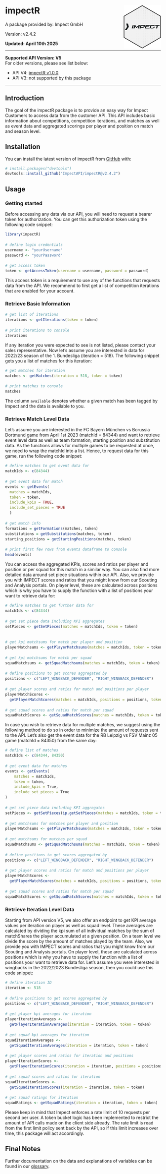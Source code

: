 
<!-- README.md is generated from README.Rmd. Please edit that file -->

# impectR <img src="https://github.com/ImpectAPI/logos/blob/main/impectR.png" align="right" height="139" />

<!-- badges: start -->
<!-- badges: end -->

A package provided by: Impect GmbH

Version: v2.4.2

**Updated: April 10th 2025**

------------------------------------------------------------------------

**Supported API Version: V5**  
For older versions, please see list below:

- API V4: [impectR
  v1.0.0](https://github.com/ImpectAPI/impectR/tree/v1.0.0)
- API V3: not supported by this package

------------------------------------------------------------------------

## Introduction

The goal of the impectR package is to provide an easy way for Impect
Customers to access data from the customer API. This API includes basic
information about competitions, competition iterations, and matches as
well as event data and aggregated scorings per player and position on
match and season level.

## Installation

You can install the latest version of impectR from
[GitHub](https://github.com/) with:

``` r
# install.packages("devtools")
devtools::install_github("ImpectAPI/impectR@v2.4.2")
```

## Usage

### Getting started

Before accessing any data via our API, you will need to request a bearer
token for authorization. You can get this authorization token using the
following code snippet:

``` r
library(impectR)

# define login credentials
username <- "yourUsername"
password <- "yourPassword"

# get access token
token <- getAccessToken(username = username, password = password)
```

This access token is a requirement to use any of the functions that
requests data from the API. We recommend to first get a list of
competition iterations that are enabled for your account.

### Retrieve Basic Information

``` r
# get list of iterations
iterations <- getIterations(token = token)

# print iterations to console
iterations
```

If any iteration you were expected to see is not listed, please contact
your sales representative. Now let’s assume you are interested in data
for 2022/23 season of the 1. Bundesliga (iteration = 518). The following
snippet gets you a list of matches for this iteration:

``` r
# get matches for iteration
matches <- getMatches(iteration = 518, token = token)

# print matches to console
matches
```

The column `available` denotes whether a given match has been tagged by
Impect and the data is available to you.

### Retrieve Match Level Data

Let’s assume you are interested in the FC Bayern München vs Borussia
Dortmund game from April 1st 2023 (matchId = 84344) and want to retrieve
event level data as well as team formation, starting position and
substitution data. As the functions allows for multiple games to be
requested at once, we need to wrap the matchId into a list. Hence, to
request data for this game, run the following code snippet:

``` r
# define matches to get event data for
matchIds <- c(84344)

# get event data for match
events <- getEvents(
  matches = matchIds,
  token = token,
  include_kpis = TRUE,
  include_set_pieces = TRUE
  )

# get match info
formations = getFormations(matches, token)
substitutions = getSubstitutions(matches, token)
starting_positions = getStartingPositions(matches, token)

# print first few rows from events dataframe to console
head(events)
```

You can access the aggregated KPIs, scores and ratios per player and
position or per squad for this match in a similar way. You can also find
more detailed data around set piece situations within our API. Also, we
provide you with IMPECT scores and ratios that you might know from our
Scouting and Analysis portals. On player level, these are calculated
across positions which is why you have to supply the function with a
list of positions your want to retrieve data for:

``` r
# define matches to get further data for
matchIds <- c(84344)

# get set piece data including KPI aggregates
setPieces <- getSetPieces(matches = matchIds, token = token)


# get kpi matchsums for match per player and position
playerMatchsums <- getPlayerMatchsums(matches = matchIds, token = token)

# get kpi matchsums for match per squad
squadMatchsums <- getSquadMatchsums(matches = matchIds, token = token)

# define positions to get scores aggregated by
positions <- c("LEFT_WINGBACK_DEFENDER", "RIGHT_WINGBACK_DEFENDER")

# get player scores and ratios for match and positions per player
playerMatchScores <- 
  getPlayerMatchScores(matches = matchIds, positions = positions, token = token)

# get squad scores and ratios for match per squad
squadMatchScores <- getSquadMatchScores(matches = matchIds, token = token)
```

In case you wish to retrieve data for multiple matches, we suggest using
the following method to do so in order to minimize the amount of
requests sent to the API. Let’s also get the event data for the RB
Leipzig vs FSV Mainz 05 game (matchId = 84350) from the same day:

``` r
# define list of matches
matchIds <- c(84344, 84350)

# get event data for matches
events <- getEvents(
    matches = matchIds, 
    token = token,
    include_kpis = True,
    include_set_pieces = True
)

# get set piece data including KPI aggregates
setPieces <- getSetPieces(ip.getSetPieces(matches = matchIds, token = token)
                            
# get matchsums for matches per player and position
playerMatchsums <- getPlayerMatchsums(matches = matchIds, token = token)

# get matchsums for matches per squad
squadMatchsums <- getSquadMatchsums(matches = matchIds, token = token)

# define positions to get scores aggregated by
positions <- c("LEFT_WINGBACK_DEFENDER", "RIGHT_WINGBACK_DEFENDER")

# get player scores and ratios for match and positions per player
playerMatchScores <- 
  getPlayerMatchScores(matches = matchIds, positions = positions, token = token)

# get squad scores and ratios for match per squad
squadMatchScores <- getSquadMatchScores(matches = matchIds, token = token)
```

### Retrieve Iteration Level Data

Starting from API version V5, we also offer an endpoint to get KPI
average values per iteration on player as well as squad level. These
averages are calculated by dividing the kpi sum of all individual
matches by the sum of matchShares the player accumulated at a given
position. On a team level we divide the score by the amount of matches
played by the team. Also, we provide you with IMPECT scores and ratios
that you might know from our Scouting and Analysis portals. On player
level, these are calculated across positions which is why you have to
supply the function with a list of positions your want to retrieve data
for. Let’s assume you were interested in wingbacks in the 2022/2023
Bundesliga season, then you could use this code snippet:

``` r
# define iteration ID
iteration <- 518

# define positions to get scores aggregated by
positions <- c("LEFT_WINGBACK_DEFENDER", "RIGHT_WINGBACK_DEFENDER")

# get player kpi averages for iteration
playerIterationAverages <-
  getPlayerIterationAverages(iteration = iteration, token = token)

# get squad kpi averages for iteration
squadIterationAverages <-
  getSquadIterationAverages(iteration = iteration, token = token)

# get player scores and ratios for iteration and positions
playerIterationScores <- 
  getPlayerIterationScores(iteration = iteration, positions = positions, token = token)

# get squad scores and ratios for iteration
squadIterationScores <- 
  getSquadIterationScores(iteration = iteration, token = token)

# get squad ratings for iteration
squadRatings <- getSquadRatings(iteration = iteration, token = token)
```

Please keep in mind that Impect enforces a rate limit of 10 requests per
second per user. A token bucket logic has been implemented to restrict
the amount of API calls made on the client side already. The rate limit
is read from the first limit policy sent back by the API, so if this
limit increases over time, this package will act accordingly.

## Final Notes

Further documentation on the data and explanations of variables can be
found in our [glossary](https://glossary.impect.com/).
